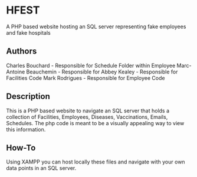 # HFEST
A PHP based website hosting an SQL server representing fake employees and fake hospitals

## Authors

Charles Bouchard - Responsible for Schedule Folder within Employee
Marc-Antoine Beauchemin - Responsible for 
Abbey Kealey - Responsible for Facilities Code
Mark Rodrigues - Responsible for Employee Code

## Description

This is a PHP based website to navigate an SQL server that holds a collection of Facilities, Employees, Diseases, Vaccinations, Emails, Schedules. The php code is meant to be a visually appealing way to view this information. 

## How-To
Using XAMPP you can host locally these files and navigate with your own data points in an SQL server.
